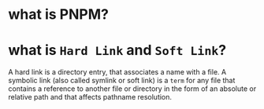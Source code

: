 # what is PNPM?

# what is `Hard Link` and `Soft Link`?
A hard link is a directory entry, that associates a name with a file.
A symbolic link (also called symlink or soft link) is a `term` for any file that contains a reference to another file or directory in the form of an absolute or relative path and that affects pathname resolution.

